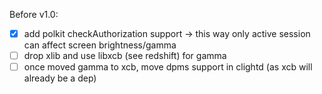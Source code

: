 Before v1.0:

- [x] add polkit checkAuthorization support -> this way only active session can affect screen brightness/gamma
- [ ] drop xlib and use libxcb (see redshift) for gamma
- [ ] once moved gamma to xcb, move dpms support in clightd (as xcb will already be a dep)
